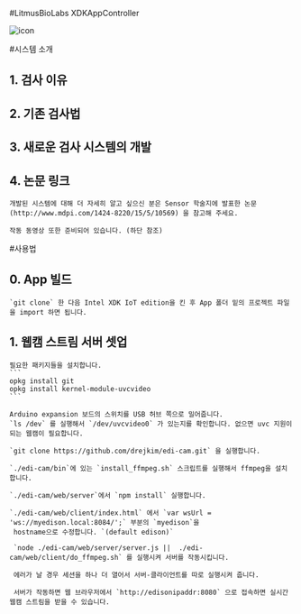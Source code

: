 #LitmusBioLabs XDKAppController

![icon](https://raw.githubusercontent.com/wjuni/W5-Intel-IoT/master/images/icon.png)

#시스템 소개

## 1. 검사 이유

## 2. 기존 검사법

## 3. 새로운 검사 시스템의 개발

## 4. 논문 링크
    개발된 시스템에 대해 더 자세히 알고 싶으신 분은 Sensor 학술지에 발표한 논문
    (http://www.mdpi.com/1424-8220/15/5/10569) 을 참고해 주세요.

    작동 동영상 또한 준비되어 있습니다. (하단 참조)


#사용법

## 0. App 빌드

    `git clone` 한 다음 Intel XDK IoT edition을 킨 후 App 폴더 밑의 프로젝트 파일을 import 하면 됩니다.

## 1. 웹캠 스트림 서버 셋업

    필요한 패키지들을 설치합니다.
    ```
    opkg install git
    opkg install kernel-module-uvcvideo
    ```

    Arduino expansion 보드의 스위치를 USB 허브 쪽으로 밀어줍니다. 
    `ls /dev` 를 실행해서 `/dev/uvcvideo0` 가 있는지를 확인합니다. 없으면 uvc 지원이 되는 웹캠이 필요합니다.

    `git clone https://github.com/drejkim/edi-cam.git` 을 실행합니다.

    `./edi-cam/bin`에 있는 `install_ffmpeg.sh` 스크립트를 실행해서 ffmpeg을 설치합니다.
 
    `./edi-cam/web/server`에서 `npm install` 실행합니다.

    `./edi-cam/web/client/index.html` 에서 `var wsUrl = 'ws://myedison.local:8084/';` 부분의 `myedison`을 
     hostname으로 수정합니다. `(default edison)`
     
     `node ./edi-cam/web/server/server.js ||  ./edi-cam/web/client/do_ffmpeg.sh` 를 실행시켜 서버를 작동시킵니다.

     에러가 날 경우 세션을 하나 더 열어서 서버-클라이언트를 따로 실행시켜 줍니다.

     서버가 작동하면 웹 브라우저에서 `http://edisonipaddr:8080` 으로 접속하면 실시간 웹캠 스트림을 받을 수 있습니다.



